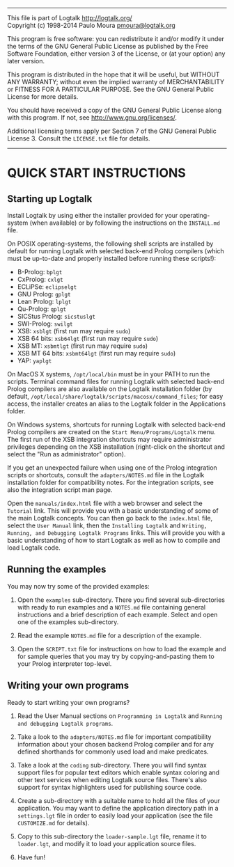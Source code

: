 ________________________________________________________________________

This file is part of Logtalk <http://logtalk.org/>  
Copyright (c) 1998-2014 Paulo Moura <pmoura@logtalk.org>

This program is free software: you can redistribute it and/or modify
it under the terms of the GNU General Public License as published by
the Free Software Foundation, either version 3 of the License, or
(at your option) any later version.

This program is distributed in the hope that it will be useful,
but WITHOUT ANY WARRANTY; without even the implied warranty of
MERCHANTABILITY or FITNESS FOR A PARTICULAR PURPOSE.  See the
GNU General Public License for more details.

You should have received a copy of the GNU General Public License
along with this program.  If not, see <http://www.gnu.org/licenses/>.

Additional licensing terms apply per Section 7 of the GNU General
Public License 3. Consult the `LICENSE.txt` file for details.
________________________________________________________________________


QUICK START INSTRUCTIONS
========================

Starting up Logtalk
-------------------

Install Logtalk by using either the installer provided for your 
operating-system (when available) or by following the instructions 
on the `INSTALL.md` file.

On POSIX operating-systems, the following shell scripts are installed 
by default for running Logtalk with selected back-end Prolog compilers 
(which must be up-to-date and properly installed before running these
scripts!):

* B-Prolog:       `bplgt`
* CxProlog:       `cxlgt`
* ECLiPSe:        `eclipselgt`
* GNU Prolog:     `gplgt`
* Lean Prolog:    `lplgt`
* Qu-Prolog:      `qplgt`
* SICStus Prolog: `sicstuslgt`
* SWI-Prolog:     `swilgt`
* XSB:            `xsblgt`     (first run may require `sudo`)
* XSB 64 bits:    `xsb64lgt`   (first run may require `sudo`)
* XSB MT:         `xsbmtlgt`   (first run may require `sudo`)
* XSB MT 64 bits: `xsbmt64lgt` (first run may require `sudo`)
* YAP:            `yaplgt`

On MacOS X systems, `/opt/local/bin` must be in your PATH to run the scripts.
Terminal command files for running Logtalk with selected back-end Prolog 
compilers are also available on the Logtalk installation folder (by default,
`/opt/local/share/logtalk/scripts/macosx/command_files`; for easy access, the
installer creates an alias to the Logtalk folder in the Applications folder.

On Windows systems, shortcuts for running Logtalk with selected back-end 
Prolog compilers are created on the `Start Menu/Programs/Logtalk` menu.
The first run of the XSB integration shortcuts may require administrator
privileges depending on the XSB installation (right-click on the shortcut
and select the "Run as administrator" option).

If you get an unexpected failure when using one of the Prolog integration
scripts or shortcuts, consult the `adapters/NOTES.md` file in the Logtalk
installation folder for compatibility notes. For the integration scripts,
see also the integration script man page.

Open the `manuals/index.html` file with a web browser and select the
`Tutorial` link. This will provide you with a basic understanding of
some of the main Logtalk concepts. You can then go back to the `index.html`
file, select the `User Manual` link, then the `Installing Logtalk` and
`Writing, Running, and Debugging Logtalk Programs` links. This will
provide you with a basic understanding of how to start Logtalk as well
as how to compile and load Logtalk code.


Running the examples
--------------------

You may now try some of the provided examples:

1. Open the `examples` sub-directory. There you find several sub-directories
with ready to run examples and a `NOTES.md` file containing general 
instructions and a brief description of each example. Select and open one 
of the examples sub-directory.

2. Read the example `NOTES.md` file for a description of the example.

3. Open the `SCRIPT.txt` file for instructions on how to load the example 
and for sample queries that you may try by copying-and-pasting them to 
your Prolog interpreter top-level.


Writing your own programs
-------------------------

Ready to start writing your own programs?

1. Read the User Manual sections on `Programming in Logtalk` and
`Running and debugging Logtalk programs`.

2. Take a look to the `adapters/NOTES.md` file for important compatibility
information about your chosen backend Prolog compiler and for any defined
shorthands for commonly used load and make predicates.

3. Take a look at the `coding` sub-directory. There you will find syntax 
support files for popular text editors which enable syntax coloring and
other text services when editing Logtalk source files. There's also
support for syntax highlighters used for publishing source code.

4. Create a sub-directory with a suitable name to hold all the files of 
your application. You may want to define the application directory path
in a `settings.lgt` file in order to easily load your application (see 
the file `CUSTOMIZE.md` for details).

5. Copy to this sub-directory the `loader-sample.lgt` file, rename it to 
`loader.lgt`, and modify it to load your application source files.

6. Have fun!
